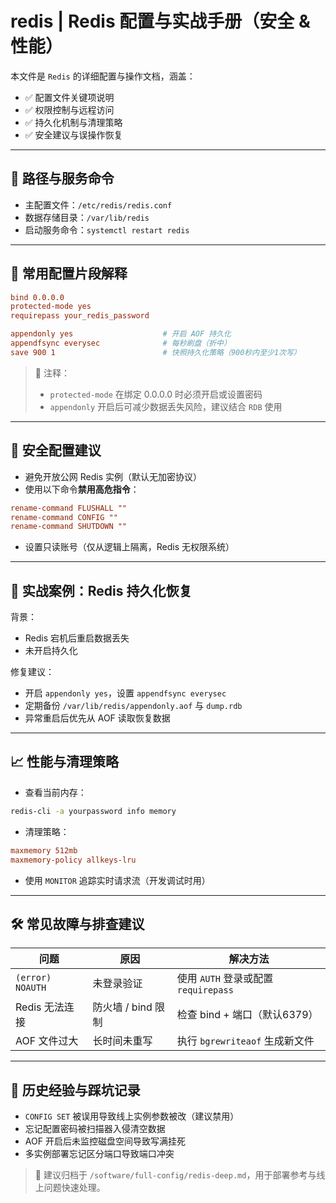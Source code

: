 # redis | Redis 配置与实战手册（安全 & 性能）

本文件是 `Redis` 的详细配置与操作文档，涵盖：

- ✅ 配置文件关键项说明
- ✅ 权限控制与远程访问
- ✅ 持久化机制与清理策略
- ✅ 安全建议与误操作恢复

---

## 📁 路径与服务命令

- 主配置文件：`/etc/redis/redis.conf`
- 数据存储目录：`/var/lib/redis`
- 启动服务命令：`systemctl restart redis`

---

## 🧩 常用配置片段解释

```conf
bind 0.0.0.0
protected-mode yes
requirepass your_redis_password

appendonly yes                    # 开启 AOF 持久化
appendfsync everysec              # 每秒刷盘（折中）
save 900 1                        # 快照持久化策略（900秒内至少1次写）
```

> 🧠 注释：
>
> - `protected-mode` 在绑定 0.0.0.0 时必须开启或设置密码
> - `appendonly` 开启后可减少数据丢失风险，建议结合 `RDB` 使用

---

## 🔐 安全配置建议

- 避免开放公网 Redis 实例（默认无加密协议）
- 使用以下命令**禁用高危指令**：

```conf
rename-command FLUSHALL ""
rename-command CONFIG ""
rename-command SHUTDOWN ""
```

- 设置只读账号（仅从逻辑上隔离，Redis 无权限系统）

---

## 🧪 实战案例：Redis 持久化恢复

背景：

- Redis 宕机后重启数据丢失
- 未开启持久化

修复建议：

- 开启 `appendonly yes`，设置 `appendfsync everysec`
- 定期备份 `/var/lib/redis/appendonly.aof` 与 `dump.rdb`
- 异常重启后优先从 AOF 读取恢复数据

---

## 📈 性能与清理策略

- 查看当前内存：

```bash
redis-cli -a yourpassword info memory
```

- 清理策略：

```conf
maxmemory 512mb
maxmemory-policy allkeys-lru
```

- 使用 `MONITOR` 追踪实时请求流（开发调试时用）

---

## 🛠️ 常见故障与排查建议

| 问题             | 原因               | 解决方法                             |
| ---------------- | ------------------ | ------------------------------------ |
| `(error) NOAUTH` | 未登录验证         | 使用 `AUTH` 登录或配置 `requirepass` |
| Redis 无法连接   | 防火墙 / bind 限制 | 检查 bind + 端口（默认6379）         |
| AOF 文件过大     | 长时间未重写       | 执行 `bgrewriteaof` 生成新文件       |

---

## 🧠 历史经验与踩坑记录

- `CONFIG SET` 被误用导致线上实例参数被改（建议禁用）
- 忘记配置密码被扫描器入侵清空数据
- AOF 开启后未监控磁盘空间导致写满挂死
- 多实例部署忘记区分端口导致端口冲突

> 📁 建议归档于 `/software/full-config/redis-deep.md`，用于部署参考与线上问题快速处理。
